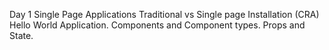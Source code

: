 Day 1
Single Page Applications
Traditional vs Single page
Installation (CRA)
Hello World Application.
Components and Component types.
Props and State.
